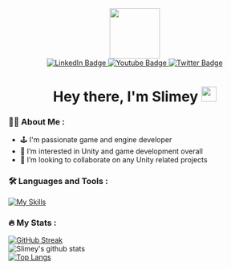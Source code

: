<div id="header" align="center">
  <img src="https://media.giphy.com/media/M9gbBd9nbDrOTu1Mqx/giphy.gif" width="100"/>
  <div id="badges">
  <a href="https://www.linkedin.com/in/jakub-dole%C5%BEal-4b4a20252">
    <img src="https://img.shields.io/badge/LinkedIn-blue?style=for-the-badge&logo=linkedin&logoColor=white" alt="LinkedIn Badge"/>
  </a>
  <a href="your-youtube-URL">
    <img src="https://img.shields.io/badge/YouTube-red?style=for-the-badge&logo=youtube&logoColor=white" alt="Youtube Badge"/>
  </a>
  <a href="your-twitter-URL">
    <img src="https://img.shields.io/badge/Twitter-blue?style=for-the-badge&logo=twitter&logoColor=white" alt="Twitter Badge"/>
  </a>
</div>
  <img src="https://komarev.com/ghpvc/?username=slimey-dev&style=flat-square&color=blue" alt=""/>
  <h1>
  Hey there, I'm Slimey
  <img src="https://media.giphy.com/media/hvRJCLFzcasrR4ia7z/giphy.gif" width="30px"/>
</h1>
</div>

### :man_technologist: About Me :
- 🕹️ I'm passionate game and engine developer
- 👀 I’m interested in Unity and game development overall
- 💞️ I’m looking to collaborate on any Unity related projects

### :hammer_and_wrench: Languages and Tools :
[![My Skills](https://skillicons.dev/icons?i=git,neovim,bash,linux,py,cs,cpp,unity,godot)](https://skillicons.dev)

### :fire: My Stats :
[![GitHub Streak](http://github-readme-streak-stats.herokuapp.com?user=slimey-dev&theme=dark&background=000000)](https://git.io/streak-stats)
<br>
![Slimey's github stats](https://github-readme-stats.vercel.app/api?username=slimey-dev&show_icons=true&theme=vision-friendly-dark&hide=stars,issues)
<br>
[![Top Langs](https://github-readme-stats.vercel.app/api/top-langs/?username=slimey-dev&layout=compact&theme=vision-friendly-dark)](https://github.com/anuraghazra/github-readme-stats)

<!---
Slimey-dev/Slimey-dev is a ✨ special ✨ repository because its `README.md` (this file) appears on your GitHub profile.
You can click the Preview link to take a look at your changes.
--->
